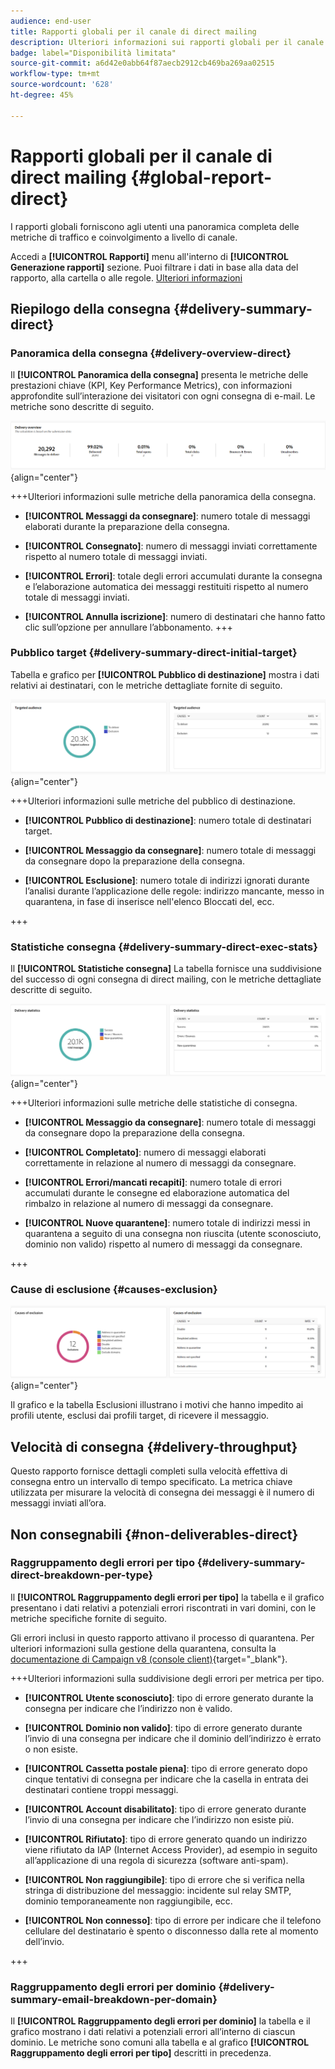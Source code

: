 ```yaml
---
audience: end-user
title: Rapporti globali per il canale di direct mailing
description: Ulteriori informazioni sui rapporti globali per il canale di direct mailing
badge: label="Disponibilità limitata"
source-git-commit: a6d42e0abb64f87aecb2912cb469ba269aa02515
workflow-type: tm+mt
source-wordcount: '628'
ht-degree: 45%

---
```


# Rapporti globali per il canale di direct mailing {#global-report-direct}

I rapporti globali forniscono agli utenti una panoramica completa delle metriche di traffico e coinvolgimento a livello di canale.

Accedi a **[!UICONTROL Rapporti]** menu all&#39;interno di **[!UICONTROL Generazione rapporti]** sezione. Puoi filtrare i dati in base alla data del rapporto, alla cartella o alle regole. [Ulteriori informazioni](global-reports.md)

## Riepilogo della consegna {#delivery-summary-direct}

### Panoramica della consegna {#delivery-overview-direct}

Il **[!UICONTROL Panoramica della consegna]** presenta le metriche delle prestazioni chiave (KPI, Key Performance Metrics), con informazioni approfondite sull’interazione dei visitatori con ogni consegna di e-mail. Le metriche sono descritte di seguito.

![](assets/global_report_email_delivery_overview.png){align="center"}

+++Ulteriori informazioni sulle metriche della panoramica della consegna.

* **[!UICONTROL Messaggi da consegnare]**: numero totale di messaggi elaborati durante la preparazione della consegna.

* **[!UICONTROL Consegnato]**: numero di messaggi inviati correttamente rispetto al numero totale di messaggi inviati.

* **[!UICONTROL Errori]**: totale degli errori accumulati durante la consegna e l’elaborazione automatica dei messaggi restituiti rispetto al numero totale di messaggi inviati.

* **[!UICONTROL Annulla iscrizione]**: numero di destinatari che hanno fatto clic sull’opzione per annullare l’abbonamento.
+++

### Pubblico target {#delivery-summary-direct-initial-target}

Tabella e grafico per **[!UICONTROL Pubblico di destinazione]** mostra i dati relativi ai destinatari, con le metriche dettagliate fornite di seguito.

![](assets/global_report_email_targeted_audience.png){align="center"}

+++Ulteriori informazioni sulle metriche del pubblico di destinazione.

* **[!UICONTROL Pubblico di destinazione]**: numero totale di destinatari target.

* **[!UICONTROL Messaggio da consegnare]**: numero totale di messaggi da consegnare dopo la preparazione della consegna.

* **[!UICONTROL Esclusione]**: numero totale di indirizzi ignorati durante l’analisi durante l’applicazione delle regole: indirizzo mancante, messo in quarantena, in fase di inserisce nell&#39;elenco Bloccati del, ecc.

+++

### Statistiche consegna {#delivery-summary-direct-exec-stats}

Il **[!UICONTROL Statistiche consegna]** La tabella fornisce una suddivisione del successo di ogni consegna di direct mailing, con le metriche dettagliate descritte di seguito.

![](assets/global_report_email_delivery_statistics.png){align="center"}

+++Ulteriori informazioni sulle metriche delle statistiche di consegna.

* **[!UICONTROL Messaggio da consegnare]**: numero totale di messaggi da consegnare dopo la preparazione della consegna.

* **[!UICONTROL Completato]**: numero di messaggi elaborati correttamente in relazione al numero di messaggi da consegnare.

* **[!UICONTROL Errori/mancati recapiti]**: numero totale di errori accumulati durante le consegne ed elaborazione automatica del rimbalzo in relazione al numero di messaggi da consegnare.

* **[!UICONTROL Nuove quarantene]**: numero totale di indirizzi messi in quarantena a seguito di una consegna non riuscita (utente sconosciuto, dominio non valido) rispetto al numero di messaggi da consegnare.

+++

### Cause di esclusione {#causes-exclusion}

![](assets/global_report_email_exclusions.png){align="center"}

Il grafico e la tabella Esclusioni illustrano i motivi che hanno impedito ai profili utente, esclusi dai profili target, di ricevere il messaggio.

## Velocità di consegna {#delivery-throughput}

Questo rapporto fornisce dettagli completi sulla velocità effettiva di consegna entro un intervallo di tempo specificato. La metrica chiave utilizzata per misurare la velocità di consegna dei messaggi è il numero di messaggi inviati all’ora.

## Non consegnabili {#non-deliverables-direct}

### Raggruppamento degli errori per tipo {#delivery-summary-direct-breakdown-per-type}

Il **[!UICONTROL Raggruppamento degli errori per tipo]** la tabella e il grafico presentano i dati relativi a potenziali errori riscontrati in vari domini, con le metriche specifiche fornite di seguito.

Gli errori inclusi in questo rapporto attivano il processo di quarantena. Per ulteriori informazioni sulla gestione della quarantena, consulta la [documentazione di Campaign v8 (console client)](https://experienceleague.adobe.com/docs/campaign/campaign-v8/campaigns/send/failures/delivery-failures.html?lang=it){target="_blank"}.

+++Ulteriori informazioni sulla suddivisione degli errori per metrica per tipo.

* **[!UICONTROL Utente sconosciuto]**: tipo di errore generato durante la consegna per indicare che l’indirizzo non è valido.

* **[!UICONTROL Dominio non valido]**: tipo di errore generato durante l’invio di una consegna per indicare che il dominio dell’indirizzo è errato o non esiste.

* **[!UICONTROL Cassetta postale piena]**: tipo di errore generato dopo cinque tentativi di consegna per indicare che la casella in entrata dei destinatari contiene troppi messaggi.

* **[!UICONTROL Account disabilitato]**: tipo di errore generato durante l’invio di una consegna per indicare che l’indirizzo non esiste più.

* **[!UICONTROL Rifiutato]**: tipo di errore generato quando un indirizzo viene rifiutato da IAP (Internet Access Provider), ad esempio in seguito all’applicazione di una regola di sicurezza (software anti-spam).

* **[!UICONTROL Non raggiungibile]**: tipo di errore che si verifica nella stringa di distribuzione del messaggio: incidente sul relay SMTP, dominio temporaneamente non raggiungibile, ecc.

* **[!UICONTROL Non connesso]**: tipo di errore per indicare che il telefono cellulare del destinatario è spento o disconnesso dalla rete al momento dell’invio.

+++

### Raggruppamento degli errori per dominio {#delivery-summary-email-breakdown-per-domain}

Il **[!UICONTROL Raggruppamento degli errori per dominio]** la tabella e il grafico mostrano i dati relativi a potenziali errori all’interno di ciascun dominio. Le metriche sono comuni alla tabella e al grafico **[!UICONTROL Raggruppamento degli errori per tipo]** descritti in precedenza.

